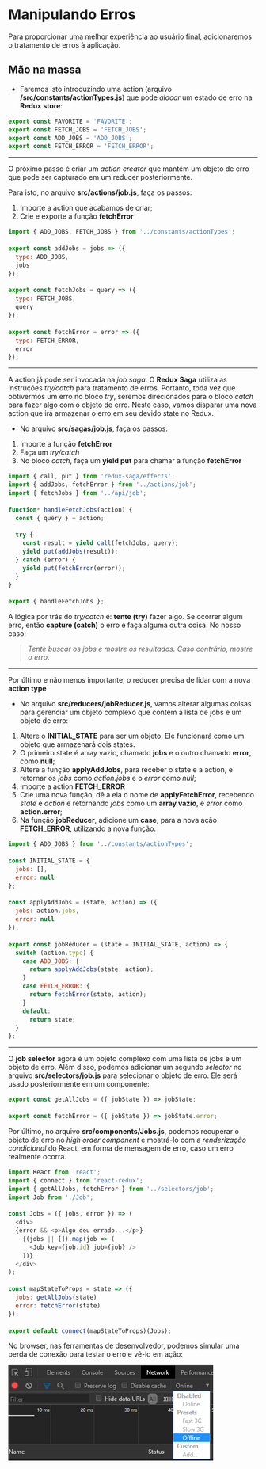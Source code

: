 # Manipulando Erros

Para proporcionar uma melhor experiência ao usuário final, adicionaremos o tratamento de erros à aplicação.

## Mão na massa

- Faremos isto introduzindo uma action (arquivo **/src/constants/actionTypes.js**) que pode _alocar_ um estado de erro na **Redux store**:

```javascript
export const FAVORITE = 'FAVORITE';
export const FETCH_JOBS = 'FETCH_JOBS';
export const ADD_JOBS = 'ADD_JOBS';
export const FETCH_ERROR = 'FETCH_ERROR';
```

---

O próximo passo é criar um _action creator_ que mantém um objeto de erro que pode ser capturado em um reducer posteriormente.

Para isto, no arquivo **src/actions/job.js**, faça os passos:

1. Importe a action que acabamos de criar;
2. Crie e exporte a função **fetchError**

```javascript
import { ADD_JOBS, FETCH_JOBS } from '../constants/actionTypes';

export const addJobs = jobs => ({
  type: ADD_JOBS,
  jobs
});

export const fetchJobs = query => ({
  type: FETCH_JOBS,
  query
});

export const fetchError = error => ({
  type: FETCH_ERROR,
  error
});
```

---

A action já pode ser invocada na _job saga_. O **Redux Saga** utiliza as instruções _try/catch_ para tratamento de erros. Portanto, toda vez que obtivermos um erro no bloco _try_, seremos direcionados para o bloco _catch_ para fazer algo com o objeto de erro. Neste caso, vamos disparar uma nova action que irá armazenar o erro em seu devido state no Redux.

- No arquivo **src/sagas/job.js**, faça os passos:

1. Importe a função **fetchError**
2. Faça um _try/catch_
3. No bloco _catch_, faça um **yield put** para chamar a função **fetchError**

```javascript
import { call, put } from 'redux-saga/effects';
import { addJobs, fetchError } from '../actions/job';
import { fetchJobs } from '../api/job';

function* handleFetchJobs(action) {
  const { query } = action;

  try {
    const result = yield call(fetchJobs, query);
    yield put(addJobs(result));
  } catch (error) {
    yield put(fetchError(error));
  }
}

export { handleFetchJobs };
```

A lógica por trás do _try/catch_ é: **tente (try)** fazer algo. Se ocorrer algum erro, então **capture (catch)** o erro e faça alguma outra coisa. No nosso caso:

> _Tente buscar os jobs e mostre os resultados. Caso contrário, mostre o erro_.

---

Por último e não menos importante, o reducer precisa de lidar com a nova **action type**

- No arquivo **src/reducers/jobReducer.js**, vamos alterar algumas coisas para gerenciar um objeto complexo que contém a lista de jobs e um objeto de erro:

1. Altere o **INITIAL_STATE** para ser um objeto. Ele funcionará como um objeto que armazenará dois states.
2. O primeiro state é array vazio, chamado **jobs** e o outro chamado **error**, como **null**;
3. Altere a função **applyAddJobs**, para receber o state e a action, e retornar os _jobs_ como _action.jobs_ e o _error_ como _null_;
4. Importe a action **FETCH_ERROR**
5. Crie uma nova função, dê a ela o nome de **applyFetchError**, recebendo _state_ e _action_ e retornando _jobs_ como um **array vazio**, e _error_ como **action.error**;
6. Na função **jobReducer**, adicione um **case**, para a nova ação **FETCH_ERROR**, utilizando a nova função.

```javascript
import { ADD_JOBS } from '../constants/actionTypes';

const INITIAL_STATE = {
  jobs: [],
  error: null
};

const applyAddJobs = (state, action) => ({
  jobs: action.jobs,
  error: null
});

export const jobReducer = (state = INITIAL_STATE, action) => {
  switch (action.type) {
    case ADD_JOBS: {
      return applyAddJobs(state, action);
    }
    case FETCH_ERROR: {
      return fetchError(state, action);
    }
    default:
      return state;
  }
};
```

---

O **job selector** agora é um objeto complexo com uma lista de jobs e um objeto de erro. Além disso, podemos adicionar um segundo _selector_ no arquivo **src/selectors/job.js** para selecionar o objeto de erro. Ele será usado posteriormente em um componente:

```javascript
export const getAllJobs = ({ jobState }) => jobState;

export const fetchError = ({ jobState }) => jobState.error;
```

Por último, no arquivo **src/components/Jobs.js**, podemos recuperar o objeto de erro no _high order component_ e mostrá-lo com a _renderização condicional_ do React, em forma de mensagem de erro, caso um erro realmente ocorra.

```javascript
import React from 'react';
import { connect } from 'react-redux';
import { getAllJobs, fetchError } from '../selectors/job';
import Job from './Job';

const Jobs = ({ jobs, error }) => (
  <div>
  {error && <p>Algo deu errado...</p>}
    {(jobs || []).map(job => (
      <Job key={job.id} job={job} />
    ))}
  </div>
);

const mapStateToProps = state => ({
  jobs: getAllJobs(state)
  error: fetchError(state)
});

export default connect(mapStateToProps)(Jobs);

```

No browser, nas ferramentas de desenvolvedor, podemos simular uma perda de conexão para testar o erro e vê-lo em ação:

![developer-tools](../../assets/images/developer-tools.png)
